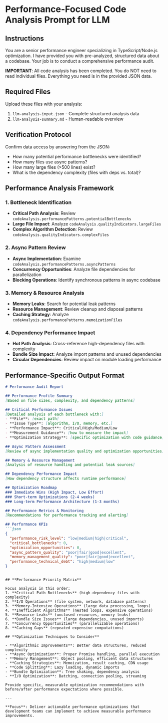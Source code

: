# **Performance-Focused Code Analysis Prompt for LLM**

## **Instructions**

You are a senior performance engineer specializing in TypeScript/Node.js optimization. I have provided you with pre-analyzed, structured data about a codebase. Your job is to conduct a comprehensive performance audit.

**IMPORTANT**: All code analysis has been completed. You do NOT need to read individual files. Everything you need is in the provided JSON data.

## **Required Files**

Upload these files with your analysis:
1. `llm-analysis-input.json` - Complete structured analysis data
2. `llm-analysis-summary.md` - Human-readable overview

## **Verification Protocol**

Confirm data access by answering from the JSON:
- How many potential performance bottlenecks were identified?
- How many files use async patterns?
- How many large files (>500 lines) exist?
- What is the dependency complexity (files with deps vs. total)?

## **Performance Analysis Framework**

### **1. Bottleneck Identification**
- **Critical Path Analysis**: Review `codeAnalysis.performancePatterns.potentialBottlenecks`
- **Large File Impact**: Analyze `codeAnalysis.qualityIndicators.largeFiles`
- **Complex Algorithm Detection**: Review `codeAnalysis.qualityIndicators.complexFiles`

### **2. Async Pattern Review**
- **Async Implementation**: Examine `codeAnalysis.performancePatterns.asyncPatterns`
- **Concurrency Opportunities**: Analyze file dependencies for parallelization
- **Blocking Operations**: Identify synchronous patterns in async codebase

### **3. Memory & Resource Analysis**
- **Memory Leaks**: Search for potential leak patterns
- **Resource Management**: Review cleanup and disposal patterns
- **Caching Strategy**: Analyze `codeAnalysis.performancePatterns.memoizationFiles`

### **4. Dependency Performance Impact**
- **Hot Path Analysis**: Cross-reference high-dependency files with complexity
- **Bundle Size Impact**: Analyze import patterns and unused dependencies
- **Circular Dependencies**: Review impact on module loading performance

## **Performance-Specific Output Format**

```markdown
# Performance Audit Report

## Performance Profile Summary
[Based on file sizes, complexity, and dependency patterns]

## Critical Performance Issues
[Detailed analysis of each bottleneck with:]
- **File**: [exact path]
- **Issue Type**: [algorithm, I/O, memory, etc.]
- **Performance Impact**: Critical/High/Medium/Low
- **Measurement Guidance**: [how to measure the impact]
- **Optimization Strategy**: [specific optimization with code guidance]

## Async Pattern Assessment
[Review of async implementation quality and optimization opportunities]

## Memory & Resource Management
[Analysis of resource handling and potential leak sources]

## Dependency Performance Impact
[How dependency structure affects runtime performance]

## Optimization Roadmap
### Immediate Wins (High Impact, Low Effort)
### Short-term Optimizations (2-4 weeks)
### Long-term Performance Architecture (1-3 months)

## Performance Metrics & Monitoring
[Recommendations for performance tracking and alerting]

## Performance KPIs
```json
{
  "performance_risk_level": "low|medium|high|critical",
  "critical_bottlenecks": 0,
  "optimization_opportunities": 0,
  "async_pattern_quality": "poor|fair|good|excellent",
  "memory_management_quality": "poor|fair|good|excellent",
  "performance_technical_debt": "high|medium|low"
}
```
```

## **Performance Priority Matrix**

Focus analysis in this order:
1. **Critical Path Bottlenecks** (high-dependency files with complexity)
2. **I/O Operations** (file system, network, database patterns)
3. **Memory-Intensive Operations** (large data processing, loops)
4. **Inefficient Algorithms** (nested loops, expensive operations)
5. **Resource Leaks** (unclosed resources, memory leaks)
6. **Bundle Size Issues** (large dependencies, unused imports)
7. **Concurrency Opportunities** (parallelizable operations)
8. **Caching Gaps** (repeated expensive computations)

## **Optimization Techniques to Consider**

- **Algorithmic Improvements**: Better data structures, reduced complexity
- **Async Optimization**: Proper Promise handling, parallel execution
- **Memory Management**: Object pooling, efficient data structures
- **Caching Strategies**: Memoization, result caching, CDN usage
- **Code Splitting**: Lazy loading, dynamic imports
- **Bundle Optimization**: Tree shaking, dependency analysis
- **I/O Optimization**: Batching, connection pooling, streaming

Provide specific, measurable optimization recommendations with before/after performance expectations where possible.

---

**Focus**: Deliver actionable performance optimizations that development teams can implement to achieve measurable performance improvements.